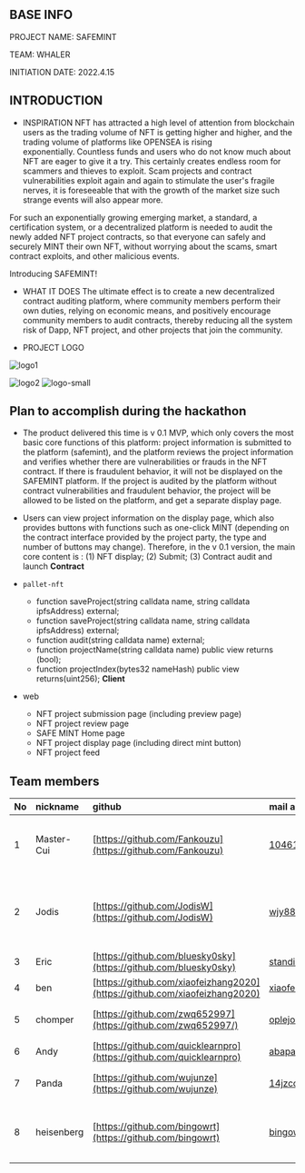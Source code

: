 ## BASE INFO

PROJECT NAME: SAFEMINT

TEAM: WHALER

INITIATION DATE: 2022.4.15

## INTRODUCTION

* INSPIRATION
  NFT has attracted a high level of attention from blockchain users as the trading volume of NFT is getting higher and higher, and the trading volume of platforms like OPENSEA is rising exponentially. Countless funds and users who do not know much about NFT are eager to give it a try. This certainly creates endless room for scammers and thieves to exploit. Scam projects and contract vulnerabilities exploit again and again to stimulate the user's fragile nerves, it is foreseeable that with the growth of the market size such strange events will also appear more.

For such an exponentially growing emerging market, a standard, a certification system, or a decentralized platform is needed to audit the newly added NFT project contracts, so that everyone can safely and securely MINT their own NFT,  without worrying about the scams, smart contract exploits, and other malicious events. 

Introducing SAFEMINT!

* WHAT IT DOES
  The ultimate effect is to create a new decentralized contract auditing platform, where community members perform their own duties, relying on economic means, and positively encourage community members to audit contracts, thereby reducing all the system risk of Dapp, NFT project, and other projects that join the community.

* PROJECT LOGO

![logo1](https://user-images.githubusercontent.com/3646667/174471179-32c7e1f8-6e7d-4a7b-aef0-94aff15d5b76.png)

![logo2](https://user-images.githubusercontent.com/3646667/174471187-0e67a0eb-e42a-48ce-8220-8cdc6d05cc30.png)
![logo-small](https://user-images.githubusercontent.com/3646667/174471192-033ade1b-9155-44fe-bb65-5a442d81e5d6.png)

## Plan to accomplish during the hackathon

* The product delivered this time is v 0.1 MVP, which only covers the most basic core functions of this platform: project information is submitted to the platform (safemint), and the platform reviews the project information and verifies whether there are vulnerabilities or frauds in the NFT contract. If there is fraudulent behavior, it will not be displayed on the SAFEMINT platform. If the project is audited by the platform without contract vulnerabilities and fraudulent behavior, the project will be allowed to be listed on the platform, and get a separate display page.
* Users can view project information on the display page, which also provides buttons with functions such as one-click MINT (depending on the contract interface provided by the project party, the type and number of buttons may change). Therefore, in the v 0.1 version, the main core content is : (1) NFT display; (2) Submit; (3) Contract audit and launch
  **Contract**

* `pallet-nft`
  *  function saveProject(string calldata name, string calldata ipfsAddress) external;
  *  function saveProject(string calldata name, string calldata ipfsAddress) external;
  *  function audit(string calldata name) external;
  *  function projectName(string calldata name) public view returns (bool);
  *  function projectIndex(bytes32 nameHash) public view returns(uint256);
     **Client**

* web 
  * NFT project submission page (including preview page)
  * NFT project review page
  * SAFE MINT Home page
  * NFT project display page (including direct mint button)
  * NFT project feed

## Team members

| No   | nickname   | github                                                       | mail address               | Personal profile                                             | responsibility         |
| :--- | :--------- | :----------------------------------------------------------- | :------------------------- | :----------------------------------------------------------- | :--------------------- |
| 1    | Master-Cui | [https://github.com/Fankouzu](https://github.com/Fankouzu)   | 1046166@qq.com             | youtuber, and a bilibili uploader, focused in blockchain education | Initiator              |
| 2    | Jodis      | [https://github.com/JodisW](https://github.com/JodisW)       | wjy8888840@163.com         | Web3 builder，cofunded a Content Social E-commercecompany worth 200 mill usd in Southeast Asia | PM/design              |
| 3    | Eric       | [https://github.com/bluesky0sky](https://github.com/bluesky0sky) | standingboy@qq.com         | web3er                                                       | backend                |
| 4    | ben        | [https://github.com/xiaofeizhang2020](https://github.com/xiaofeizhang2020) | xiaofeizhang2020@gmail.com | web3er                                                       | frontend               |
| 5    | chomper    | [https://github.com/zwq652997](https://github.com/zwq652997/) | oplejon7@gmail.com         | Web3er with the skill of react next typescript node.js       | frontend               |
| 6    | Andy       | [https://github.com/quicklearnpro](https://github.com/quicklearnpro) | abapalv@gmail.com          | web3er                                                       | contract auditor       |
| 7    | Panda      | [https://github.com/wujunze](https://github.com/wujunze)     | 14jzcom@gmail.com          | Solidity / Golang / System Architect                         | System Architect & PMO |
| 8    | heisenberg | [https://github.com/bingowrt](https://github.com/bingowrt)   | bingowrt@gmail.com         | ex petroleum engineer,menber of Conflux technical oversight committee | PM                     |



